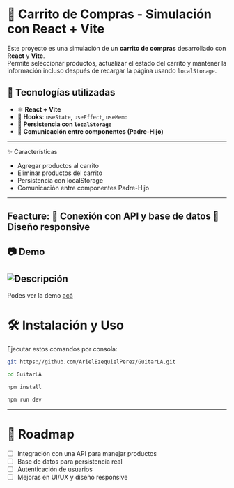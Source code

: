 # 🛒 Carrito de Compras - Simulación con React + Vite  

Este proyecto es una simulación de un **carrito de compras** desarrollado con **React** y **Vite**.  
Permite seleccionar productos, actualizar el estado del carrito y mantener la información incluso después de recargar la página usando `localStorage`.  

## 🚀 Tecnologías utilizadas  
- ⚛️ **React + Vite**  
- 🎯 **Hooks**: `useState`, `useEffect`, `useMemo`  
- 💾 **Persistencia con `localStorage`**  
- 📡 **Comunicación entre componentes (Padre-Hijo)**  

---

✨ Características

- Agregar productos al carrito
- Eliminar productos del carrito
- Persistencia con localStorage
- Comunicación entre componentes Padre-Hijo
---

Feacture:
🚀 Conexión con API y base de datos
📱 Diseño responsive
---

## 📷 Demo  
![Descripción](https://github.com/user-attachments/assets/8a858720-cbac-4369-9a57-2ffe985f4f17)
---
Podes ver la demo [acá](https://iridescent-seahorse-69c2bf.netlify.app/)
# 🛠️ Instalación y Uso
Ejecutar estos comandos por consola:

```bash
git https://github.com/ArielEzequielPerez/GuitarLA.git
```

```bash
cd GuitarLA
```

```bash
npm install
```
```bash
npm run dev
```
---

# 📌 Roadmap

- [ ] Integración con una API para manejar productos
- [ ] Base de datos para persistencia real
- [ ] Autenticación de usuarios
- [ ] Mejoras en UI/UX y diseño responsive
